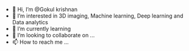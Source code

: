 - 👋 Hi, I’m @Gokul krishnan
- 👀 I’m interested in 3D imaging, Machine learning, Deep learning and Data analytics
- 🌱 I’m currently learning 
- 💞️ I’m looking to collaborate on ...
- 📫 How to reach me ...

<!---
Gkrishnan164/Gkrishnan164 is a ✨ special ✨ repository because its `README.md` (this file) appears on your GitHub profile.
You can click the Preview link to take a look at your changes.
--->
